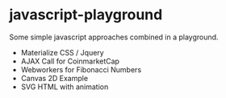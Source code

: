 # javascript-playground

Some simple javascript approaches combined in a playground. 

- Materialize CSS / Jquery 
- AJAX Call for CoinmarketCap
- Webworkers for Fibonacci Numbers
- Canvas 2D Example
- SVG HTML with animation
